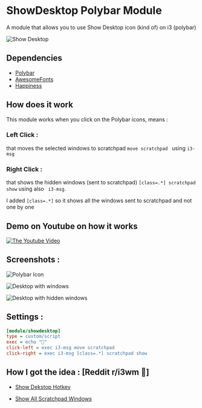 # ShowDesktop Polybar Module

A module that allows you to use Show Desktop icon (kind of) on i3 (polybar)

![Show Desktop](http://up.sofianehamlaoui.fr/show-desk.jpg)

## Dependencies
- [Polybar](https://github.com/polybar/polybar)
- [AwesomeFonts](https://fontawesome.com/)
- [Happiness](https://github.com/SofianeHamlaoui)

## How does it work

This module works when you click on the Polybar icons, means : 

### Left Click :
that moves the selected windows to scratchpad ```move scratchpad ``` using ``` i3-msg ```

### Right Click :
that shows the hidden windows (sent to scratchpad) ```[class=.*] scratchpad show``` using also ``` i3-msg```.

I added ```[class=.*]``` so it shows all the windows sent to scratchpad and not one by one
## Demo on Youtube on how it works

[![The Youtube Video](http://up.sofianehamlaoui.fr/desk-thumb.jpg)](https://www.youtube.com/watch?v=l3qms955nWo)

## Screenshots :

![Polybar Icon](http://up.sofianehamlaoui.fr/Screenshot-showdesktop-module.png)

![Desktop with windows](http://up.sofianehamlaoui.fr/Screenshot-Showdesk-2.png)

![Desktop with hidden windows](http://up.sofianehamlaoui.fr/Screenshot-showdesk-3.png)

## Settings :

``` ini
[module/showdesktop]
type = custom/script
exec = echo ""
click-left = exec i3-msg move scratchpad
click-right = exec i3-msg [class=.*] scratchpad show
```
## How I got the idea : [Reddit r/i3wm 💓]
- [Show Dekstop Hotkey](https://www.reddit.com/r/i3wm/comments/5bgeg2/show_desktop_hotkey/)

- [Show All Scratchpad Windows](https://www.reddit.com/r/i3wm/comments/61r7t8/show_all_scratchpad_windows_without_the_need_of/)
